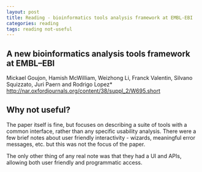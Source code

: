 ```yaml
---
layout: post
title: Reading - bioinformatics tools analysis framework at EMBL-EBI
categories: reading
tags: reading not-useful
---
```


## A new bioinformatics analysis tools framework at EMBL–EBI
Mickael Goujon, Hamish McWilliam, Weizhong Li, Franck Valentin, Silvano Squizzato, Juri Paern and Rodrigo Lopez*
http://nar.oxfordjournals.org/content/38/suppl_2/W695.short

## Why not useful?

The paper itself is fine, but focuses on describing a suite of tools with a common interface, rather than any specific usability analysis. There were a few brief notes about user friendly interactivity - wizards, meaningful error messages, etc. but this was not the focus of the paper. 

The only other thing of any real note was that they had a UI and APIs, allowing both user friendly and programmatic access.
